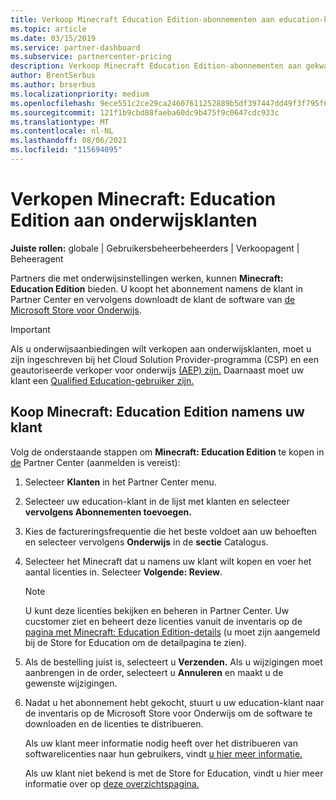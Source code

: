 ```yaml
---
title: Verkoop Minecraft Education Edition-abonnementen aan education-klanten
ms.topic: article
ms.date: 03/15/2019
ms.service: partner-dashboard
ms.subservice: partnercenter-pricing
description: Verkoop Minecraft Education Edition-abonnementen aan gekwalificeerde education-klanten die ze vervolgens kunnen downloaden uit de Microsoft Education Store.
author: BrentSerbus
ms.author: brserbus
ms.localizationpriority: medium
ms.openlocfilehash: 9ece551c2ce29ca24607611252889b5df397447dd49f3f795f6ac42ed2a6b3e1
ms.sourcegitcommit: 121f1b9cbd88faeba60dc9b475f9c0647cdc933c
ms.translationtype: MT
ms.contentlocale: nl-NL
ms.lasthandoff: 08/06/2021
ms.locfileid: "115694095"
---
```

# <a name="sell-minecraft-education-edition-subscriptions-to-education-customers"></a>Verkopen Minecraft: Education Edition aan onderwijsklanten

**Juiste rollen:** globale | Gebruikersbeheerbeheerders | Verkoopagent | Beheeragent

Partners die met onderwijsinstellingen werken, kunnen **Minecraft: Education Edition** bieden. U koopt het abonnement namens de klant in Partner Center en vervolgens downloadt de klant de software van [de Microsoft Store voor Onderwijs](https://educationstore.microsoft.com). 

>[!IMPORTANT]
>Als u onderwijsaanbiedingen wilt verkopen aan onderwijsklanten, moet u zijn ingeschreven bij het Cloud Solution Provider-programma (CSP) en een geautoriseerde verkoper voor onderwijs [(AEP) zijn.](https://www.mepn.com) Daarnaast moet uw klant een [Qualified Education-gebruiker zijn.](https://www.microsoftvolumelicensing.com/DocumentSearch.aspx?Mode=3&DocumentTypeId=7)  

 
## <a name="buy-minecraft-education-edition-on-behalf-of-your-customer"></a>Koop **Minecraft: Education Edition** namens uw klant

Volg de onderstaande stappen om **Minecraft: Education Edition** te kopen in [de](https://partnercenter.microsoft.com/pcv/dashboard/overview
) Partner Center (aanmelden is vereist):

  1.  Selecteer **Klanten** in het Partner Center menu.
  
  2.  Selecteer uw education-klant in de lijst met klanten en selecteer **vervolgens Abonnementen toevoegen.**
  
  3.  Kies de factureringsfrequentie die het beste voldoet aan uw behoeften en selecteer vervolgens **Onderwijs** in de **sectie** Catalogus.

  4.  Selecteer het Minecraft dat u namens uw klant wilt kopen en voer het aantal licenties in. Selecteer **Volgende: Review**.

      >[!NOTE]
      >U kunt deze licenties bekijken en beheren in Partner Center. Uw cucstomer ziet en beheert deze licenties vanuit de inventaris op de [pagina met Minecraft: Education Edition-details](https://educationstore.microsoft.com/store/details/minecraft-education-edition/9nblggh4r2r6) (u moet zijn aangemeld bij de Store for Education om de detailpagina te zien). 

  5.  Als de bestelling juist is, selecteert u **Verzenden.** Als u wijzigingen moet aanbrengen in de order, selecteert u **Annuleren** en maakt u de gewenste wijzigingen.   

  6.  Nadat u het abonnement hebt gekocht, stuurt u uw [](https://educationstore.microsoft.com) education-klant naar de inventaris op de Microsoft Store voor Onderwijs om de software te downloaden en de licenties te distribueren.

      Als uw klant meer informatie nodig heeft over het distribueren van softwarelicenties naar hun gebruikers, vindt [u hier meer informatie.](/education/windows/school-get-minecraft#distribute-minecraft)  
  
      Als uw klant niet bekend is met de Store for Education, vindt u hier meer informatie over op [deze overzichtspagina.](/microsoft-store/windows-store-for-business-overview)  


